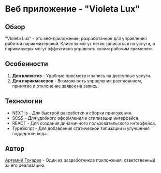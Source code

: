 # Веб приложение - "Violeta Lux"

## Обзор
"Violeta Lux" - это веб-приложение, разработанное для управления работой парикмахерской. Клиенты могут легко записаться на услуги, а парикмахеры могут эффективно управлять своим рабочим временем.

## Особенности
1. **Для клиентов** - Удобные просмотр и запись на доступные услуги.
2. **Для парикмахеров** - Возможность управления расписанием, принятие и отклонение заявок на запись.

## Технологии
- NEXT.js - Для быстрой разработки и сборки приложения.
- SCSS - Для удобного оформления и стилизации интерфейса.
- REACT - Для создания динамичного пользовательского интерфейса.
- TypeScript - Для добавления статической типизации и улучшения поддержки кода.

## Автор
[Артемий Токарев](https://github.com/it-pizza) - Один из разработчиков приложения, ответственный за его реализацию.